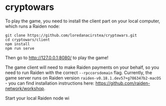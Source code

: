 # cryptowars

To play the game, you need to install the client part on your local computer, which runs a Raiden node:

```
git clone https://github.com/loredanacirstea/cryptowars.git
cd cryptowars/client
npm install
npm run serve
```

Then go to http://127.0.0.1:8080/ to play the game!

The game client will need to make Raiden payments on your behalf, so you need to run Raiden with the correct `--rpccorsdomain` flag.
Currently, the game server runs on Raiden version `raiden-v0.18.1.dev57+g786347b2-macOS` - you can find installation instructions here: https://github.com/raiden-network/workshop.

Start your local Raiden node wi